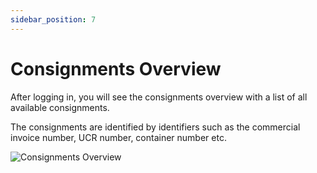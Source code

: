 ```yaml
---
sidebar_position: 7
---
```


# Consignments Overview

After logging in, you will see the consignments overview with a list of all available consignments.

The consignments are identified by identifiers such as the commercial invoice number, UCR number, container number etc.

![Consignments Overview](/img/userGuide/co1.png)
